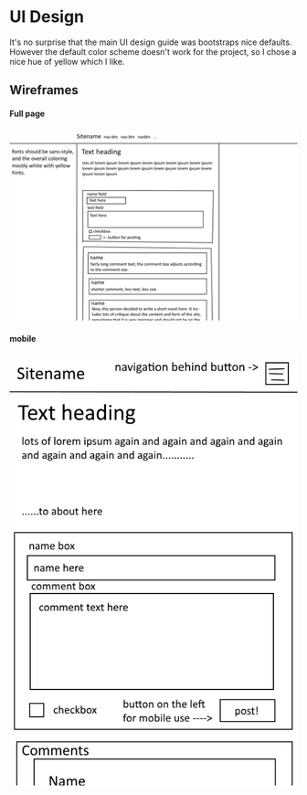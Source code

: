 # UI Design

It's no surprise that the main UI design guide was bootstraps nice defaults. However the default color scheme doesn't work for the project, so I chose a nice hue of yellow which I like.

## Wireframes

#### Full page
![wireframe for large screens](../images/wireframe-fullpage.png)

#### mobile
![wireframe for mobile devices](../images/wireframe-mobile.png)